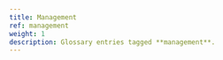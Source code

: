 ```yaml
---
title: Management
ref: management
weight: 1
description: Glossary entries tagged **management**.
---
```


